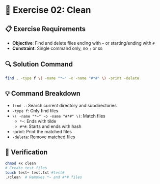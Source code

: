 # 🧹 Exercise 02: Clean

## 📋 Exercise Requirements
- **Objective**: Find and delete files ending with `~` or starting/ending with `#`
- **Constraint**: Single command only, no `;` or `&&`

## 🔍 Solution Command
```bash
find . -type f \( -name "*~" -o -name "#*#" \) -print -delete
```

## 💡 Command Breakdown
- `find .`: Search current directory and subdirectories
- `-type f`: Only find files
- `\( -name "*~" -o -name "#*#" \)`: Match files
  - `*~`: Ends with tilde
  - `#*#`: Starts and ends with hash
- -print: Print the matched files
- `-delete`: Remove matched files

## 🧪 Verification
```bash
chmod +x clean
# Create test files
touch test~ test.txt #test#
./clean  # Removes *~ and #*# files
```
